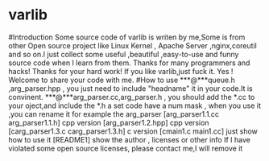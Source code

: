 varlib
======
#Introduction
Some source code of varlib is writen by me,Some is from other Open source project like Linux Kernel , Apache Server
,nginx,coreutil and so on.I just collect some useful ,beautiful ,easy-to-use and funny source code when I learn from them. Thanks for many programmers and hacks! Thanks for your hard work!
If you like varlib,just fuck it. Yes ! Welcome to share your code with me.
#How to use
***@***queue.h ,arg_parser.hpp  , you just need to include "headname" it in your code.It is convinent.
***@***arg_parser.cc,arg_parser.h , you should add the *.cc to your oject,and include the *.h
a set code have a num mask , when you use it ,you can rename it
for example the arg_parser
    [arg_parser1.1.cc arg_parser1.1.h] cpp version
    [arg_parser1.2.hpp] cpp version
    [carg_parser1.3.c carg_parser1.3.h] c version
    [cmain1.c main1.cc] just show how to use it
    [README1] show the author , licenses or other info
If I have violated some open source licenses, please contact me,I will remove it


